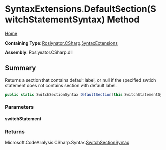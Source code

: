 # SyntaxExtensions\.DefaultSection\(SwitchStatementSyntax\) Method

[Home](../../../../README.md)

**Containing Type**: [Roslynator.CSharp](../../README.md)\.[SyntaxExtensions](../README.md)

**Assembly**: Roslynator\.CSharp\.dll

## Summary

Returns a section that contains default label, or null if the specified swtich statement does not contains section with default label\.

```csharp
public static SwitchSectionSyntax DefaultSection(this SwitchStatementSyntax switchStatement)
```

### Parameters

#### switchStatement





### Returns

Microsoft\.CodeAnalysis\.CSharp\.Syntax\.[SwitchSectionSyntax](https://docs.microsoft.com/en-us/dotnet/api/microsoft.codeanalysis.csharp.syntax.switchsectionsyntax)


